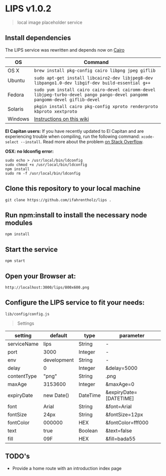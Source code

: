 # LIPS v1.0.2

> local image placeholder service

## Install dependencies
The LIPS service was rewritten and depends now on [Cairo](http://cairographics.org/)

| OS | Command |
| ----- | ----- |
| OS X | `brew install pkg-config cairo libpng jpeg giflib` |
| Ubuntu | `sudo apt-get install libcairo2-dev libjpeg8-dev libpango1.0-dev libgif-dev build-essential g++` |
| Fedora | `sudo yum install cairo cairo-devel cairomm-devel libjpeg-turbo-devel pango pango-devel pangomm pangomm-devel giflib-devel` |
| Solaris | `pkgin install cairo pkg-config xproto renderproto kbproto xextproto` |
| Windows | [Instructions on this wiki](https://github.com/Automattic/node-canvas/wiki/Installation---Windows) |

**El Capitan users:** If you have recently updated to El Capitan and are experiencing trouble when compiling, run the following command: `xcode-select --install`. Read more about the problem [on Stack Overflow](http://stackoverflow.com/a/32929012/148072).

**OSX: no ldconfig error:** 

    sudo echo > /usr/local/bin/ldconfig
    sudo chmod +x /usr/local/bin/ldconfig
    npm install
    sudo rm -f /usr/local/bin/ldconfig

## Clone this repository to your local machine

    git clone https://github.com/ifahrentholz/lips .


## Run npm:install to install the necessary node modules

    npm install


## Start the service

    npm start


## Open your Browser at:

    http://localhost:3000/lips/800x600.png


## Configure the LIPS service to fit your needs:
    lib/config/config.js

> Settings

| setting | default | type | parameter
| --------| ------- | ---- | ----------|
| serviceName | lips | String | - |
| port | 3000 | Integer | - | 
| env | development | String | - |
| delay | 0 | Integer | &delay=5000 |
| contentType | "png" | String | .png |
| maxAge | 3153600 | Integer | &maxAge=0 |
| expiryDate| new Date() | DateTime | &expiryDate=[DATETIME] |
| font | Arial | String | &font=Arial |
| fontSize | 24px | String | &fontSize=12px |
| fontColor | 000000 | HEX | &fontColor=fff000 |
| text | true | Boolean | &text=false |
| fill | 09F | HEX | &fill=bada55 |


## TODO's

* Provide a home route with an introduction index page
